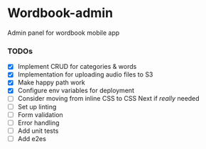 # Wordbook-admin

Admin panel for wordbook mobile app

### TODOs

- [x] Implement CRUD for categories & words
- [x] Implementation for uploading audio files to S3
- [x] Make happy path work
- [x] Configure env variables for deployment
- [ ] Consider moving from inline CSS to CSS Next if *really* needed
- [ ] Set up linting
- [ ] Form validation
- [ ] Error handling
- [ ] Add unit tests
- [ ] Add e2es
